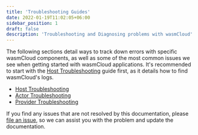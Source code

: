 ```yaml
---
title: 'Troubleshooting Guides'
date: 2022-01-19T11:02:05+06:00
sidebar_position: 1
draft: false
description: 'Troubleshooting and Diagnosing problems with wasmCloud'
---
```


<head>
  <meta name="robots" content="noindex" />
</head>

The following sections detail ways to track down errors with specific wasmCloud components, as well as some of the most common issues we see when getting started with wasmCloud applications. It's recommended to start with the [Host Troubleshooting](./host) guide first, as it details how to find wasmCloud's logs.

- [Host Troubleshooting](./host)
- [Actor Troubleshooting](./actors)
- [Provider Troubleshooting](./providers)

If you find any issues that are not resolved by this documentation, please [file an issue](https://github.com/wasmCloud/wasmCloud/issues/new?assignees=&labels=bug%2C+help+wanted&template=bug_report.md&title=%5BBUG%5D+%3CIssue%3E), so we can assist you with the problem and update the documentation.
